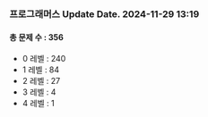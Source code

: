 ### 프로그래머스 Update Date. 2024-11-29 13:19
#### 총 문제 수 : 356
- 0 레벨 : 240
- 1 레벨 : 84
- 2 레벨 : 27
- 3 레벨 : 4
- 4 레벨 : 1

